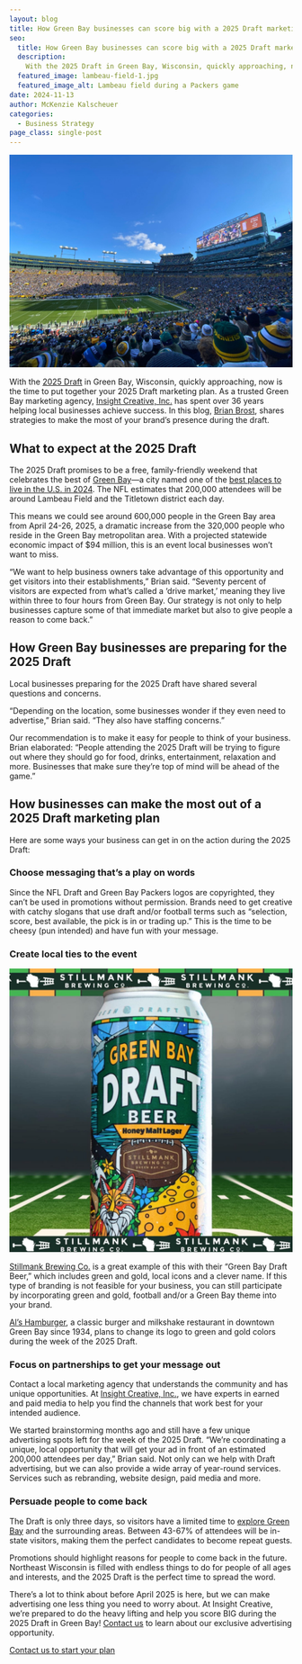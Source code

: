```yaml
---
layout: blog
title: How Green Bay businesses can score big with a 2025 Draft marketing plan
seo:
  title: How Green Bay businesses can score big with a 2025 Draft marketing plan
  description:
    With the 2025 Draft in Green Bay, Wisconsin, quickly approaching, now is the time to put together your 2025 Draft marketing plan.
  featured_image: lambeau-field-1.jpg
  featured_image_alt: Lambeau field during a Packers game
date: 2024-11-13
author: McKenzie Kalscheuer
categories:
  - Business Strategy
page_class: single-post
---
```


![Lambeau field during a Packer game](lambeau-field-1.jpg)

With the [2025 Draft](https://www.packers.com/draft25/) in Green Bay, Wisconsin, quickly approaching, now is the time to put together your 2025 Draft marketing plan. As a trusted Green Bay marketing agency, [Insight Creative, Inc.](/) has spent over 36 years helping local businesses achieve success. In this blog, [Brian Brost](/about/brian-brost/), shares strategies to make the most of your brand’s presence during the draft. 

## What to expect at the 2025 Draft 

The 2025 Draft promises to be a free, family-friendly weekend that celebrates the best of [Green Bay](https://greenbaywi.gov/)—a city named one of the [best places to live in the U.S. in 2024](https://realestate.usnews.com/places/rankings/best-places-to-live?src=usn_pr). The NFL estimates that 200,000 attendees will be around Lambeau Field and the Titletown district each day. 

This means we could see around 600,000 people in the Green Bay area from April 24-26, 2025, a dramatic increase from the 320,000 people who reside in the Green Bay metropolitan area. With a projected statewide economic impact of $94 million, this is an event local businesses won’t want to miss. 

“We want to help business owners take advantage of this opportunity and get visitors into their establishments,” Brian said. “Seventy percent of visitors are expected from what’s called a ‘drive market,’ meaning they live within three to four hours from Green Bay. Our strategy is not only to help businesses capture some of that immediate market but also to give people a reason to come back.”  

## How Green Bay businesses are preparing for the 2025 Draft 

Local businesses preparing for the 2025 Draft have shared several questions and concerns. 

“Depending on the location, some businesses wonder if they even need to advertise,” Brian said. “They also have staffing concerns.”  

Our recommendation is to make it easy for people to think of your business. Brian elaborated: “People attending the 2025 Draft will be trying to figure out where they should go for food, drinks, entertainment, relaxation and more. Businesses that make sure they’re top of mind will be ahead of the game.” 

## How businesses can make the most out of a 2025 Draft marketing plan 

Here are some ways your business can get in on the action during the 2025 Draft:  

### Choose messaging that’s a play on words 

Since the NFL Draft and Green Bay Packers logos are copyrighted, they can’t be used in promotions without permission. Brands need to get creative with catchy slogans that use draft and/or football terms such as “selection, score, best available, the pick is in or trading up.” This is the time to be cheesy (pun intended) and have fun with your message.  

### Create local ties to the event 

![Stillmank Green Bay draft beer](stillmank-green-bay-draft-beer.jpg)

[Stillmank Brewing Co.](https://stillmankbrewing.com/) is a great example of this with their “Green Bay Draft Beer,” which includes green and gold, local icons and a clever name. If this type of branding is not feasible for your business, you can still participate by incorporating green and gold, football and/or a Green Bay theme into your brand.  

[Al’s Hamburger](https://alshamburgergb.com/), a classic burger and milkshake restaurant in downtown Green Bay since 1934, plans to change its logo to green and gold colors during the week of the 2025 Draft. 

### Focus on partnerships to get your message out 

Contact a local marketing agency that understands the community and has unique opportunities. At [Insight Creative, Inc.](/services/media/), we have experts in earned and paid media to help you find the channels that work best for your intended audience. 

We started brainstorming months ago and still have a few unique advertising spots left for the week of the 2025 Draft. “We’re coordinating a unique, local opportunity that will get your ad in front of an estimated 200,000 attendees per day,” Brian said. Not only can we help with Draft advertising, but we can also provide a wide array of year-round services. Services such as rebranding, website design, paid media and more. 

### Persuade people to come back 

The Draft is only three days, so visitors have a limited time to [explore Green Bay](https://www.greenbay.com/) and the surrounding areas. Between 43-67% of attendees will be in-state visitors, making them the perfect candidates to become repeat guests. 

Promotions should highlight reasons for people to come back in the future. Northeast Wisconsin is filled with endless things to do for people of all ages and interests, and the 2025 Draft is the perfect time to spread the word. 

There’s a lot to think about before April 2025 is here, but we can make advertising one less thing you need to worry about. At Insight Creative, we’re prepared to do the heavy lifting and help you score BIG during the 2025 Draft in Green Bay! [Contact us](/contact/) to learn about our exclusive advertising opportunity. 

<a class="btn btn-primary" href="/contact/">Contact us to start your plan</a>